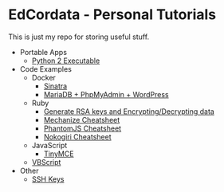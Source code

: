 # EdCordata - Personal Tutorials

This is just my repo for storing useful stuff.

* Portable Apps
  * [Python 2 Executable](docs/portable_apps/py_to_exe.md)
* Code Examples
  * Docker
    * [Sinatra](docs/docker/sinatra.md)
    * [MariaDB + PhpMyAdmin + WordPress](docs/docker/mariadb_phpmyadmin_wordpress.md)
  * Ruby
    * [Generate RSA keys and Encrypting/Decrypting data](docs/code_examples/ruby/rsa_keys.md)
    * [Mechanize Cheatsheet](docs/code_examples/ruby/mechanize.md)
    * [PhantomJS Cheatsheet](docs/code_examples/ruby/phantomjs.md)
    * [Nokogiri Cheatsheet](docs/code_examples/ruby/nokogiri.md)
  * JavaScript
    * [TinyMCE](docs/code_examples/js/tinymce.md)
  * [VBScript](docs/code_examples/vbs.md)
* Other
  * [SSH Keys](docs/other/ssh_keys.md)
